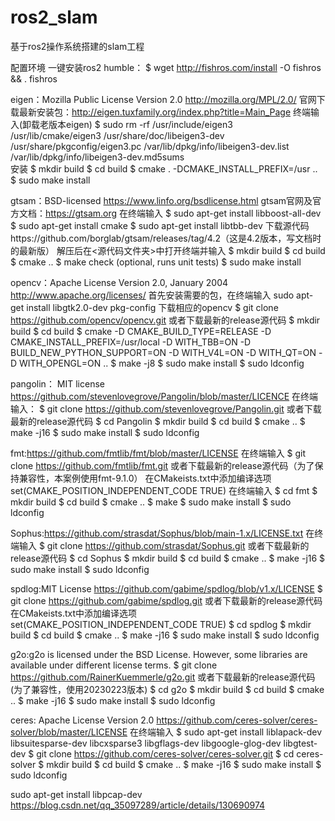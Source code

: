 # ros2_slam
基于ros2操作系统搭建的slam工程

配置环境
一键安装ros2 humble：
$ wget http://fishros.com/install -O fishros && . fishros

eigen：Mozilla Public License Version 2.0 http://mozilla.org/MPL/2.0/
官网下载最新安装包：http://eigen.tuxfamily.org/index.php?title=Main_Page
终端输入(卸载老版本eigen)
$ sudo rm -rf /usr/include/eigen3 /usr/lib/cmake/eigen3 /usr/share/doc/libeigen3-dev /usr/share/pkgconfig/eigen3.pc /var/lib/dpkg/info/libeigen3-dev.list /var/lib/dpkg/info/libeigen3-dev.md5sums  
安装
$ mkdir build
$ cd build
$ cmake . -DCMAKE_INSTALL_PREFIX=/usr ..
$ sudo make install

gtsam：BSD-licensed https://www.linfo.org/bsdlicense.html
gtsam官网及官方文档：https://gtsam.org
在终端输入
$ sudo apt-get install libboost-all-dev
$ sudo apt-get install cmake
$ sudo apt-get install libtbb-dev
下载源代码https://github.com/borglab/gtsam/releases/tag/4.2（这是4.2版本，写文档时的最新版）
解压后在<源代码文件夹>中打开终端并输入
$ mkdir build
$ cd build
$ cmake ..
$ make check (optional, runs unit tests)
$ sudo make install

opencv：Apache License Version 2.0, January 2004 http://www.apache.org/licenses/
首先安装需要的包，在终端输入
sudo apt-get install libgtk2.0-dev pkg-config
下载相应的opencv
$ git clone https://github.com/opencv/opencv.git 或者下载最新的release源代码
$ mkdir build
$ cd build
$ cmake -D CMAKE_BUILD_TYPE=RELEASE -D CMAKE_INSTALL_PREFIX=/usr/local -D WITH_TBB=ON -D BUILD_NEW_PYTHON_SUPPORT=ON -D WITH_V4L=ON -D WITH_QT=ON -D WITH_OPENGL=ON ..
$ make -j8
$ sudo make install
$ sudo ldconfig

pangolin： MIT license https://github.com/stevenlovegrove/Pangolin/blob/master/LICENCE
在终端输入：
$ git clone https://github.com/stevenlovegrove/Pangolin.git 或者下载最新的release源代码
$ cd Pangolin
$ mkdir build
$ cd build
$ cmake ..
$ make -j16
$ sudo make install
$ sudo ldconfig

fmt:https://github.com/fmtlib/fmt/blob/master/LICENSE
在终端输入
$ git clone https://github.com/fmtlib/fmt.git 或者下载最新的release源代码（为了保持兼容性，本案例使用fmt-9.1.0）
在CMakeists.txt中添加编译选项
set(CMAKE_POSITION_INDEPENDENT_CODE TRUE)
在终端输入
$ cd fmt
$ mkdir build
$ cd build
$ cmake ..
$ make
$ sudo make install
$ sudo ldconfig

Sophus:https://github.com/strasdat/Sophus/blob/main-1.x/LICENSE.txt
在终端输入
$ git clone https://github.com/strasdat/Sophus.git 或者下载最新的release源代码
$ cd Sophus
$ mkdir build
$ cd build
$ cmake ..
$ make -j16
$ sudo make install
$ sudo ldconfig

spdlog:MIT License https://github.com/gabime/spdlog/blob/v1.x/LICENSE
$ git clone https://github.com/gabime/spdlog.git 或者下载最新的release源代码
在CMakeists.txt中添加编译选项
set(CMAKE_POSITION_INDEPENDENT_CODE TRUE)
$ cd spdlog
$ mkdir build
$ cd build
$ cmake ..
$ make -j16
$ sudo make install
$ sudo ldconfig

g2o:g2o is licensed under the BSD License. However, some libraries are available under different license terms. 
$ git clone https://github.com/RainerKuemmerle/g2o.git 或者下载最新的release源代码(为了兼容性，使用20230223版本)
$ cd g2o
$ mkdir build
$ cd build
$ cmake ..
$ make -j16
$ sudo make install
$ sudo ldconfig

ceres: Apache License Version 2.0 https://github.com/ceres-solver/ceres-solver/blob/master/LICENSE
在终端输入
$ sudo apt-get install  liblapack-dev libsuitesparse-dev libcxsparse3 libgflags-dev libgoogle-glog-dev libgtest-dev
$ git clone https://github.com/ceres-solver/ceres-solver.git
$ cd ceres-solver
$ mkdir build
$ cd build
$ cmake ..
$ make -j16
$ sudo make install
$ sudo ldconfig


sudo apt-get install libpcap-dev
https://blog.csdn.net/qq_35097289/article/details/130690974